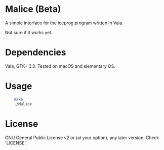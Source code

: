 # Malice (Beta)
A simple interface for the iceprog program written in Vala.

Not sure if it works yet.

# Dependencies
Vala, GTK+ 3.0. Tested on macOS and elementary OS.

# Usage
```bash
    make
    ./Malice
```

# License
GNU General Public License v2 or (at your option), any later version. Check 'LICENSE'.